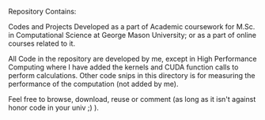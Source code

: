 Repository Contains:

Codes and Projects Developed as a part of Academic coursework for M.Sc. in Computational Science at George Mason University; or as a part of online courses related to it.

All Code in the repository are developed by me, except in High Performance Computing where I have added the kernels and CUDA function calls to perform calculations. Other code snips in this directory is for measuring the performance of the computation (not added by me).

Feel free to browse, download, reuse or comment (as long as it isn't against honor code in your univ ;) ).
